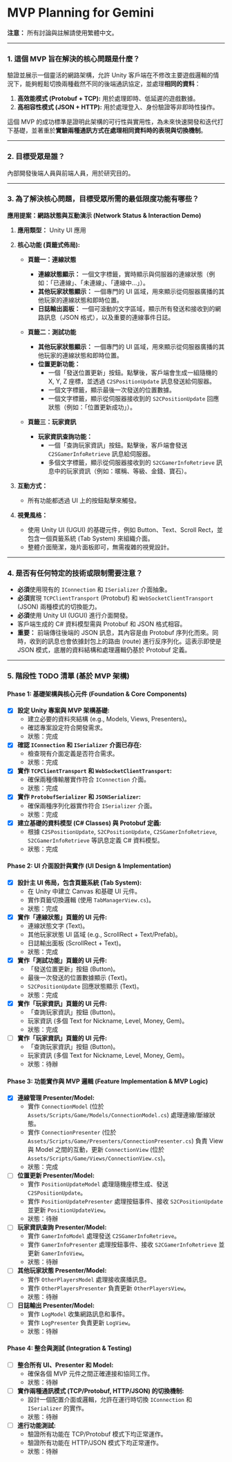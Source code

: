 # MVP Planning for Gemini

**注意：** 所有討論與註解請使用繁體中文。

---

### 1. 這個 MVP 旨在解決的核心問題是什麼？

驗證並展示一個靈活的網路架構，允許 Unity 客戶端在不修改主要遊戲邏輯的情況下，能夠輕鬆切換兩種截然不同的後端通訊協定，並處理**相同的資料**：

1. **高效能模式 (Protobuf + TCP):** 用於處理即時、低延遲的遊戲數據。
2. **高相容性模式 (JSON + HTTP):** 用於處理登入、身份驗證等非即時性操作。

這個 MVP 的成功標準是證明此架構的可行性與實用性，為未來快速開發和迭代打下基礎，並著重於**實驗兩種通訊方式在處理相同資料時的表現與切換機制**。

---

### 2. 目標受眾是誰？

內部開發後端人員與前端人員，用於研究目的。

---

### 3. 為了解決核心問題，目標受眾所需的最低限度功能有哪些？

**應用提案：網路狀態與互動演示 (Network Status & Interaction Demo)**

1. **應用類型：** Unity UI 應用

2. **核心功能 (頁籤式佈局):**

    * **頁籤一：連線狀態**
        * **連線狀態顯示：** 一個文字標籤，實時顯示與伺服器的連線狀態（例如：「已連線」、「未連線」、「連線中...」）。
        * **其他玩家狀態顯示：** 一個專門的 UI 區域，用來顯示從伺服器廣播的其他玩家的連線狀態和即時位置。
        * **日誌輸出面板：** 一個可滾動的文字區域，顯示所有發送和接收到的網路訊息（JSON 格式），以及重要的連線事件日誌。

    * **頁籤二：測試功能**
        * **其他玩家狀態顯示：** 一個專門的 UI 區域，用來顯示從伺服器廣播的其他玩家的連線狀態和即時位置。
        * **位置更新功能：**
            * 一個「發送位置更新」按鈕。點擊後，客戶端會生成一組隨機的 X, Y, Z 座標，並透過 `C2SPositionUpdate` 訊息發送給伺服器。
            * 一個文字標籤，顯示最後一次發送的位置數據。
            * 一個文字標籤，顯示從伺服器接收到的 `S2CPositionUpdate` 回應狀態（例如：「位置更新成功」）。

    * **頁籤三：玩家資訊**
        * **玩家資訊查詢功能：**
            * 一個「查詢玩家資訊」按鈕。點擊後，客戶端會發送 `C2SGamerInfoRetrieve` 訊息給伺服器。
            * 多個文字標籤，顯示從伺服器接收到的 `S2CGamerInfoRetrieve` 訊息中的玩家資訊（例如：暱稱、等級、金錢、寶石）。

3. **互動方式：**
    * 所有功能都透過 UI 上的按鈕點擊來觸發。

4. **視覺風格：**
    * 使用 Unity UI (UGUI) 的基礎元件，例如 Button、Text、Scroll Rect，並包含一個頁籤系統 (Tab System) 來組織介面。
    * 整體介面簡潔，幾片面板即可，無需複雜的視覺設計。

---

### 4. 是否有任何特定的技術或限制需要注意？

* **必須**使用現有的 `IConnection` 和 `ISerializer` 介面抽象。
* **必須**實現 `TCPClientTransport` (Protobuf) 和 `WebSocketClientTransport` (JSON) 兩種模式的切換能力。
* **必須**使用 Unity UI (UGUI) 進行介面開發。
* 客戶端生成的 C# 資料模型需與 Protobuf 和 JSON 格式相容。
* **重要：** 前端傳往後端的 JSON 訊息，其內容是由 Protobuf 序列化而來。同時，收到的訊息也會依據封包上的路由 (route) 進行反序列化。這表示即使是 JSON 模式，底層的資料結構和處理邏輯仍基於 Protobuf 定義。

---

### 5. 階段性 TODO 清單 (基於 MVP 架構)

#### Phase 1: 基礎架構與核心元件 (Foundation & Core Components)

* [x] **設定 Unity 專案與 MVP 架構基礎:**
  * 建立必要的資料夾結構 (e.g., Models, Views, Presenters)。
  * 確認專案設定符合開發需求。
  * 狀態：完成
* [x] **確認 `IConnection` 和 `ISerializer` 介面已存在:**
  * 檢查現有介面定義是否符合需求。
  * 狀態：完成
* [x] **實作 `TCPClientTransport` 和 `WebSocketClientTransport`:**
  * 確保兩種傳輸層實作符合 `IConnection` 介面。
  * 狀態：完成
* [x] **實作 `ProtobufSerializer` 和 `JSONSerializer`:**
  * 確保兩種序列化器實作符合 `ISerializer` 介面。
  * 狀態：完成
* [x] **建立基礎的資料模型 (C# Classes) 與 Protobuf 定義:**
  * 根據 `C2SPositionUpdate`, `S2CPositionUpdate`, `C2SGamerInfoRetrieve`, `S2CGamerInfoRetrieve` 等訊息定義 C# 資料模型。
  * 狀態：完成

#### Phase 2: UI 介面設計與實作 (UI Design & Implementation)

* [x] **設計主 UI 佈局，包含頁籤系統 (Tab System):**
  * 在 Unity 中建立 Canvas 和基礎 UI 元件。
  * 實作頁籤切換邏輯 (使用 `TabManagerView.cs`)。
  * 狀態：完成
* [x] **實作「連線狀態」頁籤的 UI 元件:**
  * 連線狀態文字 (Text)。
  * 其他玩家狀態 UI 區域 (e.g., ScrollRect + Text/Prefab)。
  * 日誌輸出面板 (ScrollRect + Text)。
  * 狀態：完成
* [x] **實作「測試功能」頁籤的 UI 元件:**
  * 「發送位置更新」按鈕 (Button)。
  * 最後一次發送的位置數據顯示 (Text)。
  * `S2CPositionUpdate` 回應狀態顯示 (Text)。
  * 狀態：完成
* [x] **實作「玩家資訊」頁籤的 UI 元件:**
  * 「查詢玩家資訊」按鈕 (Button)。
  * 玩家資訊 (多個 Text for Nickname, Level, Money, Gem)。
  * 狀態：完成
* [ ] **實作「玩家資訊」頁籤的 UI 元件:**
  * 「查詢玩家資訊」按鈕 (Button)。
  * 玩家資訊 (多個 Text for Nickname, Level, Money, Gem)。
  * 狀態：待辦

#### Phase 3: 功能實作與 MVP 邏輯 (Feature Implementation & MVP Logic)

* [x] **連線管理 Presenter/Model:**
  * 實作 `ConnectionModel` (位於 `Assets/Scripts/Game/Models/ConnectionModel.cs`) 處理連線/斷線狀態。
  * 實作 `ConnectionPresenter` (位於 `Assets/Scripts/Game/Presenters/ConnectionPresenter.cs`) 負責 View 與 Model 之間的互動，更新 `ConnectionView` (位於 `Assets/Scripts/Game/Views/ConnectionView.cs`)。
  * 狀態：完成
* [ ] **位置更新 Presenter/Model:**
  * 實作 `PositionUpdateModel` 處理隨機座標生成、發送 `C2SPositionUpdate`。
  * 實作 `PositionUpdatePresenter` 處理按鈕事件、接收 `S2CPositionUpdate` 並更新 `PositionUpdateView`。
  * 狀態：待辦
* [ ] **玩家資訊查詢 Presenter/Model:**
  * 實作 `GamerInfoModel` 處理發送 `C2SGamerInfoRetrieve`。
  * 實作 `GamerInfoPresenter` 處理按鈕事件、接收 `S2CGamerInfoRetrieve` 並更新 `GamerInfoView`。
  * 狀態：待辦
* [ ] **其他玩家狀態 Presenter/Model:**
  * 實作 `OtherPlayersModel` 處理接收廣播訊息。
  * 實作 `OtherPlayersPresenter` 負責更新 `OtherPlayersView`。
  * 狀態：待辦
* [ ] **日誌輸出 Presenter/Model:**
  * 實作 `LogModel` 收集網路訊息和事件。
  * 實作 `LogPresenter` 負責更新 `LogView`。
  * 狀態：待辦

#### Phase 4: 整合與測試 (Integration & Testing)

* [ ] **整合所有 UI、Presenter 和 Model:**
  * 確保各個 MVP 元件之間正確連接和協同工作。
  * 狀態：待辦
* [ ] **實作兩種通訊模式 (TCP/Protobuf, HTTP/JSON) 的切換機制:**
  * 設計一個配置介面或邏輯，允許在運行時切換 `IConnection` 和 `ISerializer` 的實作。
  * 狀態：待辦
* [ ] **進行功能測試:**
  * 驗證所有功能在 TCP/Protobuf 模式下均正常運作。
  * 驗證所有功能在 HTTP/JSON 模式下均正常運作。
  * 狀態：待辦
